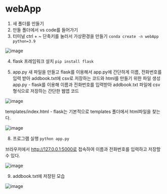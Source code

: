 # webApp

1. 새 폴더를 만들기
2. 만들 폴더에서 vs code를 들어가기
3. 터미널 ctrl + ~ 단축키를 눌러서 가상환경을 만들기
 ``` conda create -n webApp python=3.9 ```
  
![image](https://github.com/user-attachments/assets/c7de9852-e33d-40e7-af30-ffe0771d9d5a)

4. flask 프레임워크 설치
  ``` pip install flask ```

6. app.py 새 파일을 만들고 flask를 이용해서 app.py에 간단하게 이름, 전화번호를 입력 받아 addbook.txt에 csv로 저장하는 코드와 html를 만들기 위한 파일 생성
   app.py - flask를 이용해 이름과 전화번호를 입력받아 addbook.txt 파일에 csv 형식으로 저장하는 간단한 웹앱 코드
   
![image](https://github.com/user-attachments/assets/2bbd310d-11c7-4841-b358-bb1e6a569b67)

   templates/index.html - flask는 기본적으로 templates 폴더에서 html파일을 찾는다.
   
![image](https://github.com/user-attachments/assets/8858cd43-5c88-412a-a065-76cb6b2badfa)

8. 프로그램 실행
   ``` python app.py ```

브라우저에서 http://127.0.0.1:5000로 접속하여 이름과 전화번호를 입력하고 저장할 수 있다.

![image](https://github.com/user-attachments/assets/4db9cb19-4962-43b2-8c4d-68d8dedaf5f1)

9. addbook.txt에 저장된 모습

![image](https://github.com/user-attachments/assets/0f792852-a86e-41ba-adcc-39e19cf3b847)
